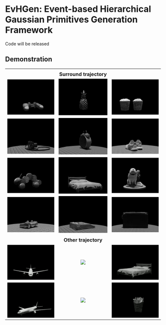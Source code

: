 # EvHGen: Event-based Hierarchical Gaussian Primitives Generation Framework
Code will be released



## Demonstration 
<table>
<tr>
  <td colspan="4" style="text-align:center;">
    <div style="margin-top:5px; font-weight:bold; font-size:16px;">
      Surround trajectory
    </div>
  </td>
</tr>

  <tr>
    <td align="center"><img src="videos/1.gif" width="250"/></td>
    <td align="center"><img src="videos/2.gif" width="250"/></td>
    <td align="center"><img src="videos/3.gif" width="250"/></td>
  </tr>

  <tr>
    <td align="center"><img src="videos/4.gif" width="250"/></td>
    <td align="center"><img src="videos/5.gif" width="250"/></td>
    <td align="center"><img src="videos/6.gif" width="250"/></td>
  </tr>

  <tr>
    <td align="center"><img src="videos/13.gif" width="250"/></td>
    <td align="center"><img src="videos/14.gif" width="250"/></td>
    <td align="center"><img src="videos/15.gif" width="250"/></td>
  </tr>

  <tr>
    <td align="center"><img src="videos/16.gif" width="250"/></td>
    <td align="center"><img src="videos/17.gif" width="250"/></td>
    <td align="center"><img src="videos/18.gif" width="250"/></td>
  </tr>

<tr>
  <td colspan="4" style="text-align:center;">
    <div style="margin-top:5px; font-weight:bold; font-size:16px;">
      Other trajectory
    </div>
  </td>
</tr>

  <tr>
    <td align="center"><img src="videos/7.gif" width="250"/></td>
    <td align="center"><img src="videos/8.gif" width="250"/></td>
    <td align="center"><img src="videos/9.gif" width="250"/></td>
  </tr>

  <tr>
    <td align="center"><img src="videos/10.gif" width="250"/></td>
    <td align="center"><img src="videos/11.gif" width="250"/></td>
    <td align="center"><img src="videos/12.gif" width="250"/></td>
  </tr>

</table>
